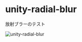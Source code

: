 # unity-radial-blur
放射ブラーのテスト

![unity-radial-blur](https://user-images.githubusercontent.com/8056961/71540367-acd4aa00-298c-11ea-808a-e9179429876f.gif)
